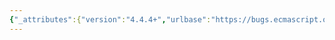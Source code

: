 ```yaml
---
{"_attributes":{"version":"4.4.4+","urlbase":"https://bugs.ecmascript.org/","maintainer":"dherman@mozilla.com"},"bug":{"bug_id":3217,"creation_ts":"2014-09-10 11:34:00 -0700","short_desc":"23.2.3.1 typo: \"this.add(eSet\" => \"Set\"","delta_ts":"2014-09-21 11:16:55 -0700","product":"Draft for 6th Edition","component":"editorial issue","version":"Rev 27: August 24, 2014 Draft","rep_platform":"All","op_sys":"All","bug_status":"RESOLVED","resolution":"DUPLICATE","dup_id":3156,"priority":"Normal","bug_severity":"enhancement","everconfirmed":true,"reporter":{"uid":"waldron.rick","name":"Rick Waldron"},"assigned_to":{"uid":"allen","name":"Allen Wirfs-Brock"},"long_desc":[{"commentid":10176,"comment_count":0,"who":{"uid":"waldron.rick","name":"Rick Waldron"},"bug_when":"2014-09-10 11:34:53 -0700"},{"commentid":10224,"comment_count":1,"who":{"uid":"allen","name":"Allen Wirfs-Brock"},"bug_when":"2014-09-21 11:16:55 -0700","thetext":"\n\n*** This bug has been marked as a duplicate of bug 3156 ***"}]}}
---
```

